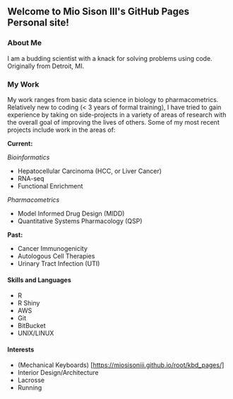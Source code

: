 ## Welcome to Mio Sison III's GitHub Pages Personal site!

### About Me

I am a budding scientist with a knack for solving problems using code. Originally from Detroit, MI.

### My Work

My work ranges from basic data science in biology to pharmacometrics. Relatively new to coding (< 3 years of formal training), I have tried to gain experience by taking on side-projects in a variety of areas of research with the overall goal of improving the lives of others. Some of my most recent projects include work in the areas of:

**Current:**

*Bioinformatics*
- Hepatocellular Carcinoma (HCC, or Liver Cancer)
- RNA-seq
- Functional Enrichment

*Pharmacometrics*
- Model Informed Drug Design (MIDD)
- Quantitative Systems Pharmacology (QSP)

**Past:**

- Cancer Immunogenicity
- Autologous Cell Therapies
- Urinary Tract Infection (UTI)

#### Skills and Languages

- R
- R Shiny
- AWS
- Git
- BitBucket
- UNIX/LINUX

#### Interests

- (Mechanical Keyboards) [https://miosisoniii.github.io/root/kbd_pages/]
- Interior Design/Architecture
- Lacrosse
- Running
